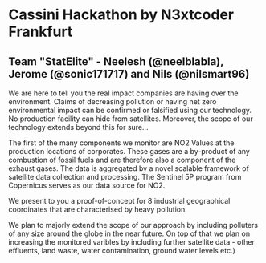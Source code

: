 # Cassini Hackathon by N3xtcoder Frankfurt

## Team "StatElite" - Neelesh (@neelblabla), Jerome (@sonic171717) and Nils (@nilsmart96)

We are here to tell you the real impact companies are having over the environment. Claims of 
decreasing pollution or having net zero environmental impact can be confirmed or falsified using
our technology. No production facility can hide from satellites. Moreover, the scope of our technology extends beyond this for sure...

The first of the many components we monitor are NO2 Values at the production 
locations of corporates. These gases are a by-product of any combustion 
of fossil fuels and are therefore also a component of the exhaust gases. 
The data is aggregated by a novel scalable framework of satellite data 
collection and processing. The Sentinel 5P program from Copernicus serves 
as our data source for NO2.

We present to you a proof-of-concept for 8 industrial geographical coordinates that 
are characterised by heavy pollution. 

We plan to majorly extend the scope of our approach by including polluters 
of any size around the globe in the near future. On top of that we plan on 
increasing the monitored varibles by including further satellite data - other 
effluents, land waste, water contamination, ground water levels etc.)
